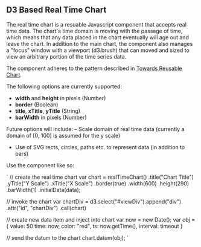 ## D3 Based Real Time Chart

The real time chart is a resuable Javascript component that accepts real time data. The chart's time domain is moving with the passage of time, which means that any data placed in the chart eventually will age out and leave the chart. In addition to the main chart, the component also manages a "focus" window with a viewport (d3.brush) that can moved and sized to view an arbitrary portion of the time series data. 

The component adheres to the pattern described in [Towards Reusable Chart](http://bost.ocks.org/mike/chart/). 

The following options are currently supported:
- **width** and **height** in pixels (Number)
- **border** (Boolean)
- **title**, **xTitle**, **yTitle** (String)
- **barWidth** in pixels (Number)

Future options will include:
– Scale domain of real time data (currently a domain of [0, 100] is assumed for the y scale)
- Use of SVG rects, circles, paths etc. to represent data (in addition to bars)

Use the component like so:

`
// create the real time chart
var chart = realTimeChart()
    .title("Chart Title")
    .yTitle("Y Scale")
    .xTitle("X Scale")
    .border(true)
    .width(600)
    .height(290)
    .barWidth(1)
    .initialData(data);

// invoke the chart
var chartDiv = d3.select("#viewDiv").append("div")
    .attr("id", "chartDiv")
    .call(chart)

// create new data item and inject into chart
var now = new Date();
var obj = {
  value: 50
  time: now,
  color: "red",
  ts: now.getTime(),
  interval: timeout
}

// send the datum to the chart
chart.datum(obj);
`
